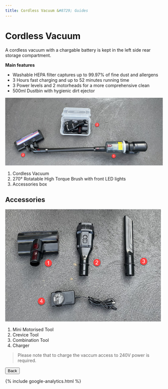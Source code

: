 ```yaml
---
title: Cordless Vacuum &#8729; Guides 
---
```


<link href="../styles/custom.css" rel="stylesheet" />

# Cordless Vacuum
A cordless vacuum with a chargable battery is kept in the left side rear storage compartment.

**Main features**
- Washable HEPA filter captures up to 99.97% of fine dust and allergens
- 3 Hours fast charging and up to 52 minutes running time
- 3 Power levels and 2 motorheads for a more comprehensive clean
- 500ml Dustbin with hygienic dirt ejector

![cordless-vacuum](images/cordless-vacuum.jpg)

1. Cordless Vacuum
2. 270&#xb0; Rotatable High Torque Brush with front LED lights
3. Accessories box

## Accessories
![cordless-vacuum-accessories](images/cordless-vacuum-accessories.jpg)

1. Mini Motorised Tool
2. Crevice Tool
3. Combination Tool
4. Charger

> Please note that to charge the vaccum access to 240V power is required.

<a href="/#guides"><button class="nav-button"><i class="arrow arrow-left"></i> Back</button></a>

{% include google-analytics.html %}